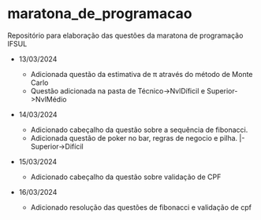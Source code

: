 # maratona_de_programacao

Repositório para elaboração das questões da maratona de programação IFSUL

- 13/03/2024

  - Adicionada questão da estimativa de π através do método de Monte Carlo
  - Questão adicionada na pasta de Técnico->NvlDíficil e Superior->NvlMédio

- 14/03/2024

  - Adicionado cabeçalho da questão sobre a sequência de fibonacci.
  - Adicionada questão de poker no bar, regras de negocio e pilha.
    |- Superior->Difícil

- 15/03/2024
  - Adicionado cabeçalho da questão sobre validação de CPF
- 16/03/2024
  - Adicionado resolução das questões de fibonacci e validação de cpf
